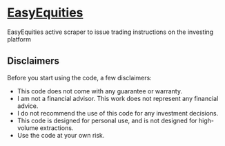 # [EasyEquities](https://www.easyequities.co.za/)
 EasyEquities active scraper to issue trading instructions on the investing platform

## Disclaimers
Before you start using the code, a few disclaimers:
- This code does not come with any guarantee or warranty.
- I am not a financial advisor. This work does not represent any financial advice.
- I do not recommend the use of this code for any investment decisions.
- This code is designed for personal use, and is not designed for high-volume extractions.
- Use the code at your own risk.
